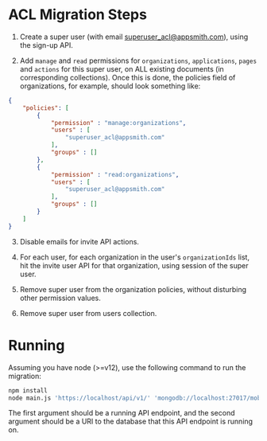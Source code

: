# ACL Migration Steps

1. Create a super user (with email <superuser_acl@appsmith.com>), using the sign-up API.

2. Add `manage` and `read` permissions for `organizations`, `applications`, `pages` and `actions` for this super user,
    on ALL existing documents (in corresponding collections). Once this is done, the policies field of organizations,
    for example, should look something like:

```json
{
    "policies": [         
        {
            "permission" : "manage:organizations",
            "users" : [ 
                "superuser_acl@appsmith.com"
            ],
            "groups" : []
        }, 
        {
            "permission" : "read:organizations",
            "users" : [ 
                "superuser_acl@appsmith.com"
            ],
            "groups" : []
        }
    ]
}
```

3. Disable emails for invite API actions.

4. For each user, for each organization in the user's `organizationIds` list, hit the invite user API for that
    organization, using session of the super user.

5. Remove super user from the organization policies, without disturbing other permission values.

6. Remove super user from users collection.

# Running

Assuming you have node (>=v12), use the following command to run the migration:

```sh
npm install
node main.js 'https://localhost/api/v1/' 'mongodb://localhost:27017/mobtools'
```

The first argument should be a running API endpoint, and the second argument should be a URI to the database that this
API endpoint is running on.
